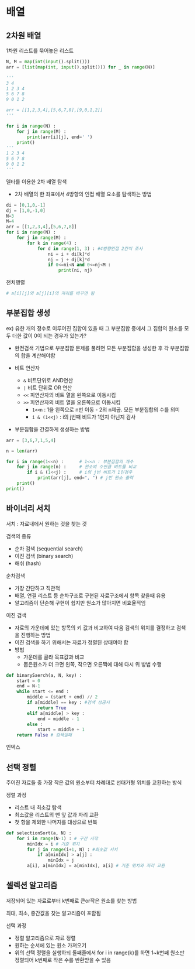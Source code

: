 # 배열

## 2차원 배열

1차원 리스트를 묶어놓은 리스트

```python
N, M = map(int(input().split()))
arr = [list(map(int, input().split())) for _ in range(N)]

'''
3 4
1 2 3 4
5 6 7 8
9 0 1 2

arr = [[1,2,3,4],[5,6,7,8],[9,0,1,2]]
'''

for i in range(N) :
    for j in range(M) :
        print(arr[i][j], end=' ')
    print()
'''
1 2 3 4
5 6 7 8
9 0 1 2
'''
```



델타를 이용한 2차 배열 탐색

- 2차 배열의 한 좌표에서 4방향의 인접 배열 요소를 탐색하는 방법

```python
di = [0,1,0,-1]
dj = [1,0,-1,0]
N=3
M=4
arr = [[1,2,3,4],[5,6,7,8]]
for i in range(N) :
    for j in range(M) :
        for k in range(4) :
            for d in range(1, 3) : #4방향인접 2칸씩 조사
            	ni = i + di[k]*d
            	nj = j + dj[k]*d
            	if 0<=ni<N and 0<=nj<M :
                	print(ni, nj)
```



전치행렬

```python
# a[i][j]와 a[j][i]의 자리를 바꾸면 됨
```



## 부분집합 생성

ex) 유한 개의 정수로 이루어진 집합이 있을 때 그 부분집합 중에서 그 집합의 원소를 모두 더한 값이 0이 되는 경우가 있는가?

- 완전검색 기법으로 부분집합 문제를 풀려면 모든 부분집합을 생성한 후 각 부분집합의 합을 계산해야함

- 비트 연산자
  - `&` 비트단위로 AND연산
  - `|` 비트 단위로 OR 연산
  - `<<` 피연산자의 비트 열을 왼쪽으로 이동시킴
  - `>>` 피연산자의 비트 열을 오른쪽으로 이동시킴
    - `1<<n` : 1을 왼쪽으로 n번 이동 - 2의 n제곱. 모든 부분집합의 수를 의미
    - `i & (1<<j)` : i의 j번째 비트가 1인지 아닌지 검사

- 부분집합을 간결하게 생성하는 방법

```python
arr = [3,6,7,1,5,4]

n = len(arr)

for i in range(1<<n) :		# 1<<n : 부분집합의 개수
    for j in range(n) :		# 원소의 수만큼 비트를 비교
        if i & (1<<j) :		# i의 j번 비트가 1인경우
            print(arr[j], end=", ") # j번 원소 출력
    print()
print()
```



## 바이너리 서치

서치 : 자료내에서 원하는 것을 찾는 것

검색의 종류

- 순차 검색 (sequential search)
- 이진 검색 (binary search)
- 해쉬 (hash)



순차검색

- 가장 간단하고 직관적
- 배열, 연결 리스트 등 순차구조로 구현된 자료구조에서 항목 찾을때 유용
- 알고리즘이 단순해 구현이 쉽지만 원소가 많아지면 비효율적임



이진 검색

- 자료의 가운데에 있는 항목의 키 값과 비교하여 다음 검색의 위치를 결정하고 검색을 진행하는 방법
- 이진 검색을 하기 위해서는 자료가 정렬된 상태여야 함
- 방법
  - 가운데를 골라 목표값과 비교
  - 뽑은원소가 더 크면 왼쪽, 작으면 오른쩍에 대해 다시 위 방법 수행

```python
def binarySaerch(a, N, key) :
    start = 0
    end = N-1
    while start <= end :
        middle = (start + end) // 2
        if a[middle] == key : #검색 성공시
            return True
        elif a[middle] > key :
            end = middle - 1
        else :
            start = middle + 1
    return False # 검색실패
```



인덱스



## 선택 정렬

주어진 자료들 중 가장 작은 값의 원소부터 차례대로 선태가형 위치를 교환하는 방식

정렬 과정

- 리스트 내 최소값 탐색
- 최소값을 리스트의 맨 앞 값과 자리 교환
- 첫 항을 제외한 나머지를 대상으로 반복

```python
def selectionSort(a, N) :
    for i in range(N-1) : # 구간 시작
        minIdx = i # 기준 위치
        for j in range(i+1, N) : #최솟값 서치
            if a[minIdx] > a[j] :
                minIdx = j
        a[i], a[minIdx] = a[minIdx], a[i] # 기준 위치와 자리 교환
```





## 셀렉션 알고리즘

저장되어 있는 자료로부터 k번째로 큰or작은 원소를 찾는 방법

최대, 최소, 중간값을 찾는 알고리즘이 포함됨

선택 과정

- 정렬 알고리즘으로 자료 정렬
- 원하는 순서에 있는 원소 가져오기
- 위의 선택 정렬을 실행하되 둘째줄에서 for i in range(k)를 하면 1~k번째 원소만 정렬되어 k번째로 작은 수를 반환받을 수 있음
